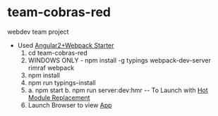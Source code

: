 # team-cobras-red
webdev team project


* Used [Angular2+Webpack Starter](https://github.com/AngularClass/angular2-webpack-starter)
    1. cd team-cobras-red
    2. WINDOWS ONLY - npm install -g typings webpack-dev-server rimraf webpack
    3. npm install
    4. npm run typings-install
    5.  a. npm start
        b. npm run server:dev:hmr -- To Launch with [Hot Module Replacement](https://webpack.github.io/docs/hot-module-replacement.html)
    6. Launch Browser to view [App](http://localhost:3000/#/)
    